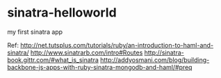 sinatra-helloworld
==================

my first sinatra app

Ref:
http://net.tutsplus.com/tutorials/ruby/an-introduction-to-haml-and-sinatra/
http://www.sinatrarb.com/intro#Routes
http://sinatra-book.gittr.com/#what_is_sinatra
http://addyosmani.com/blog/building-backbone-js-apps-with-ruby-sinatra-mongodb-and-haml/#preq